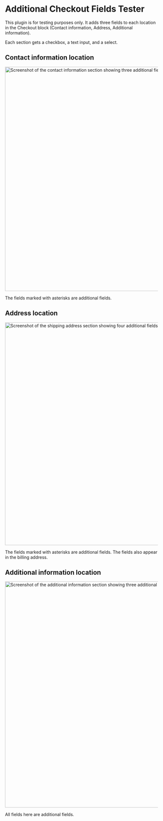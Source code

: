 # Additional Checkout Fields Tester

This plugin is for testing purposes only. It adds three fields to each location in the Checkout block (Contact information, Address, Additional information).

Each section gets a checkbox, a text input, and a select.

## Contact information location

<img width="736" alt="Screenshot of the contact information section showing three additional fields." src="https://github.com/woocommerce/additional-checkout-fields-tester/assets/5656702/bbdf6ae2-7c5a-420c-a72a-879a55e802ca">

The fields marked with asterisks are additional fields.

## Address location

<img width="731" alt="Screenshot of the shipping address section showing four additional fields." src="https://github.com/woocommerce/additional-checkout-fields-tester/assets/5656702/2a5aedc0-d238-4354-b6ea-355490b19e4c">

The fields marked with asterisks are additional fields. The fields also appear in the billing address.

## Additional information location

<img width="742" alt="Screenshot of the additional information section showing three additional fields." src="https://github.com/woocommerce/additional-checkout-fields-tester/assets/5656702/ddb6dc8f-f5f6-4c64-9ee3-fec96607a4c9">

All fields here are additional fields.
